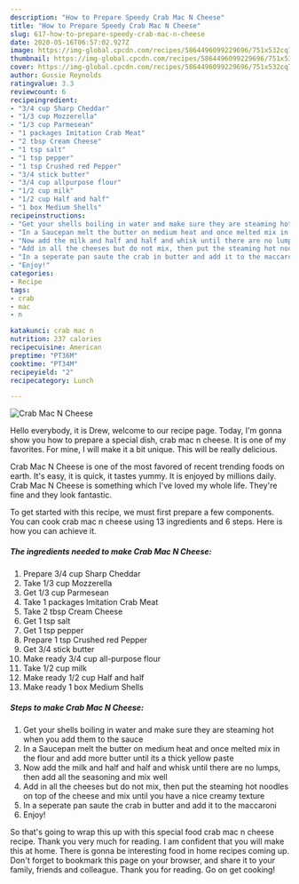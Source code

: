 ```yaml
---
description: "How to Prepare Speedy Crab Mac N Cheese"
title: "How to Prepare Speedy Crab Mac N Cheese"
slug: 617-how-to-prepare-speedy-crab-mac-n-cheese
date: 2020-05-16T06:57:02.927Z
image: https://img-global.cpcdn.com/recipes/5864496099229696/751x532cq70/crab-mac-n-cheese-recipe-main-photo.jpg
thumbnail: https://img-global.cpcdn.com/recipes/5864496099229696/751x532cq70/crab-mac-n-cheese-recipe-main-photo.jpg
cover: https://img-global.cpcdn.com/recipes/5864496099229696/751x532cq70/crab-mac-n-cheese-recipe-main-photo.jpg
author: Gussie Reynolds
ratingvalue: 3.3
reviewcount: 6
recipeingredient:
- "3/4 cup Sharp Cheddar"
- "1/3 cup Mozzerella"
- "1/3 cup Parmesean"
- "1 packages Imitation Crab Meat"
- "2 tbsp Cream Cheese"
- "1 tsp salt"
- "1 tsp pepper"
- "1 tsp Crushed red Pepper"
- "3/4 stick butter"
- "3/4 cup allpurpose flour"
- "1/2 cup milk"
- "1/2 cup Half and half"
- "1 box Medium Shells"
recipeinstructions:
- "Get your shells boiling in water and make sure they are steaming hot when you add them to the sauce"
- "In a Saucepan melt the butter on medium heat and once melted mix in the flour and add more butter until its a thick yellow paste"
- "Now add the milk and half and half and whisk until there are no lumps, then add all the seasoning and mix well"
- "Add in all the cheeses but do not mix, then put the steaming hot noodles on top of the cheese and mix until you have a nice creamy texture"
- "In a seperate pan saute the crab in butter and add it to the maccaroni"
- "Enjoy!"
categories:
- Recipe
tags:
- crab
- mac
- n

katakunci: crab mac n 
nutrition: 237 calories
recipecuisine: American
preptime: "PT36M"
cooktime: "PT34M"
recipeyield: "2"
recipecategory: Lunch

---
```



![Crab Mac N Cheese](https://img-global.cpcdn.com/recipes/5864496099229696/751x532cq70/crab-mac-n-cheese-recipe-main-photo.jpg)

Hello everybody, it is Drew, welcome to our recipe page. Today, I'm gonna show you how to prepare a special dish, crab mac n cheese. It is one of my favorites. For mine, I will make it a bit unique. This will be really delicious.



Crab Mac N Cheese is one of the most favored of recent trending foods on earth. It's easy, it is quick, it tastes yummy. It is enjoyed by millions daily. Crab Mac N Cheese is something which I've loved my whole life. They're fine and they look fantastic.


To get started with this recipe, we must first prepare a few components. You can cook crab mac n cheese using 13 ingredients and 6 steps. Here is how you can achieve it.

<!--inarticleads1-->

##### The ingredients needed to make Crab Mac N Cheese:

1. Prepare 3/4 cup Sharp Cheddar
1. Take 1/3 cup Mozzerella
1. Get 1/3 cup Parmesean
1. Take 1 packages Imitation Crab Meat
1. Take 2 tbsp Cream Cheese
1. Get 1 tsp salt
1. Get 1 tsp pepper
1. Prepare 1 tsp Crushed red Pepper
1. Get 3/4 stick butter
1. Make ready 3/4 cup all-purpose flour
1. Take 1/2 cup milk
1. Make ready 1/2 cup Half and half
1. Make ready 1 box Medium Shells




<!--inarticleads2-->

##### Steps to make Crab Mac N Cheese:

1. Get your shells boiling in water and make sure they are steaming hot when you add them to the sauce
1. In a Saucepan melt the butter on medium heat and once melted mix in the flour and add more butter until its a thick yellow paste
1. Now add the milk and half and half and whisk until there are no lumps, then add all the seasoning and mix well
1. Add in all the cheeses but do not mix, then put the steaming hot noodles on top of the cheese and mix until you have a nice creamy texture
1. In a seperate pan saute the crab in butter and add it to the maccaroni
1. Enjoy!




So that's going to wrap this up with this special food crab mac n cheese recipe. Thank you very much for reading. I am confident that you will make this at home. There is gonna be interesting food in home recipes coming up. Don't forget to bookmark this page on your browser, and share it to your family, friends and colleague. Thank you for reading. Go on get cooking!
